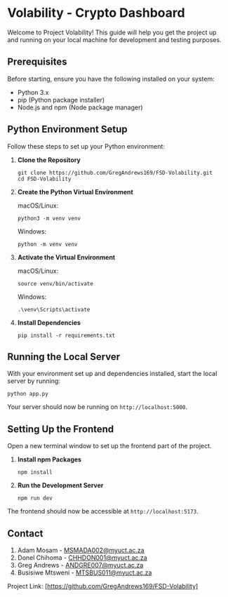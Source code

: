 # Volability - Crypto Dashboard

Welcome to Project Volability! This guide will help you get the project up and running on your local machine for development and testing purposes.

## Prerequisites

Before starting, ensure you have the following installed on your system:
- Python 3.x
- pip (Python package installer)
- Node.js and npm (Node package manager)

## Python Environment Setup

Follow these steps to set up your Python environment:

1. **Clone the Repository**

    ```
    git clone https://github.com/GregAndrews169/FSD-Volability.git
    cd FSD-Volability
    ```

2. **Create the Python Virtual Environment**

    macOS/Linux:

    ```
    python3 -m venv venv
    ```

    Windows:

    ```
    python -m venv venv
    ```

3. **Activate the Virtual Environment**

    macOS/Linux:

    ```
    source venv/bin/activate
    ```

    Windows:

    ```
    .\venv\Scripts\activate
    ```

4. **Install Dependencies**

    ```
    pip install -r requirements.txt
    ```

## Running the Local Server

With your environment set up and dependencies installed, start the local server by running:

```
python app.py
```

Your server should now be running on `http://localhost:5000`.

## Setting Up the Frontend

Open a new terminal window to set up the frontend part of the project.

1. **Install npm Packages**

    ```
    npm install
    ```

2. **Run the Development Server**

    ```
    npm run dev
    ```

The frontend should now be accessible at `http://localhost:5173`.

## Contact

1. Adam Mosam - MSMADA002@myuct.ac.za
2. Donel Chihoma - CHHDON001@myuct.ac.za
3. Greg Andrews - ANDGRE007@myuct.ac.za
4. Busisiwe Mtsweni - MTSBUS011@myuct.ac.za

Project Link: [https://github.com/GregAndrews169/FSD-Volability]




